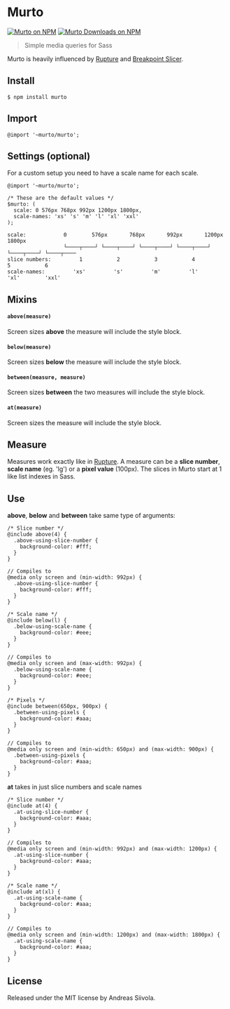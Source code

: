 # Murto
[![Murto on NPM](https://img.shields.io/npm/v/murto.svg?style=flat-square)](https://www.npmjs.com/package/murto) [![Murto Downloads on NPM](https://img.shields.io/npm/dm/murto.svg?style=flat-square)](https://www.npmjs.com/package/murto)
> Simple media queries for Sass

Murto is heavily influenced by [Rupture](https://github.com/jescalan/rupture) and [Breakpoint Slicer](https://github.com/lolmaus/breakpoint-slicer).

## Install
```
$ npm install murto
```

## Import
```
@import '~murto/murto';
```

## Settings (optional)
For a custom setup you need to have a scale name for each scale.
```
@import '~murto/murto';

/* These are the default values */
$murto: (
  scale: 0 576px 768px 992px 1200px 1800px,
  scale-names: 'xs' 's' 'm' 'l' 'xl' 'xxl'
);
```
```
scale:            0        576px       768px       992px       1200px      1800px
                  └────┬────┘ └────┬────┘ └────┬────┘ └────┬────┘ └────┬────┘ └────┬────
slice numbers:         1           2           3           4           5           6
scale-names:         'xs'         's'         'm'         'l'        'xl'        'xxl'
```


## Mixins
#### `above(measure)`
Screen sizes **above** the measure will include the style block.

#### `below(measure)`
Screen sizes **below** the measure will include the style block.

#### `between(measure, measure)`
Screen sizes **between** the two measures will include the style block.

#### `at(measure)`
Screen sizes the measure will include the style block.

## Measure
Measures work exactly like in [Rupture](https://github.com/jescalan/rupture). A measure can be a **slice number**, **scale name** (eg. 'lg') or a **pixel value** (100px). The slices in Murto start at 1 like list indexes in Sass.

## Use
**above**, **below** and **between** take same type of arguments:
```
/* Slice number */
@include above(4) {
  .above-using-slice-number {
    background-color: #fff;
  }
}

// Compiles to
@media only screen and (min-width: 992px) {
  .above-using-slice-number {
    background-color: #fff;
  }
}
```
```
/* Scale name */
@include below(l) {
  .below-using-scale-name {
    background-color: #eee;
  }
}

// Compiles to
@media only screen and (max-width: 992px) {
  .below-using-scale-name {
    background-color: #eee;
  }
}
```
```
/* Pixels */
@include between(650px, 900px) {
  .between-using-pixels {
    background-color: #aaa;
  }
}

// Compiles to
@media only screen and (min-width: 650px) and (max-width: 900px) {
  .between-using-pixels {
    background-color: #aaa;
  }
}
```
**at** takes in just slice numbers and scale names
```
/* Slice number */
@include at(4) {
  .at-using-slice-number {
    background-color: #aaa;
  }
}

// Compiles to
@media only screen and (min-width: 992px) and (max-width: 1200px) {
  .at-using-slice-number {
    background-color: #aaa;
  }
}
```
```
/* Scale name */
@include at(xl) {
  .at-using-scale-name {
    background-color: #aaa;
  }
}

// Compiles to
@media only screen and (min-width: 1200px) and (max-width: 1800px) {
  .at-using-scale-name {
    background-color: #aaa;
  }
}
```
## License
Released under the MIT license by Andreas Siivola.
